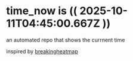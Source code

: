 # time_now is (( 2025-10-11T04:45:00.667Z ))

an automated repo that shows the currnent time

inspired by [breakingheatmap](https://github.com/breakingheatmap/breakingheatmap)